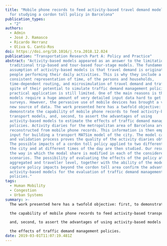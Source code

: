 ```yaml
---
title: "Mobile phone records to feed activity-based travel demand models: MATSim
  for studying a cordon toll policy in Barcelona"
publication_types:
  - "2"
authors:
  - Admin
  - José J. Ramasco
  - Ricardo Herranz
  - Oliva G. Cantú-Ros
doi: https://doi.org/10.1016/j.tra.2018.12.024
publication: "Transportation Research Part A: Policy and Practice"
abstract: "Activity-based models appeared as an answer to the limitations of the
  traditional trip-based and tour-based four-stage models. The fundamental
  assumption of activity-based models is that travel demand is originated from
  people performing their daily activities. This is why they include a
  consistent representation of time, of the persons and households,
  time-dependent routing, and microsimulation of travel demand and traffic. In
  spite of their potential to simulate traffic demand management policies, their
  practical application is still limited. One of the main reasons is that these
  models require a huge amount of very detailed input data hard to get with
  surveys. However, the pervasive use of mobile devices has brought a valuable
  new source of data. The work presented here has a twofold objective: first, to
  demonstrate the capability of mobile phone records to feed activity-based
  transport models, and, second, to assert the advantages of using
  activity-based models to estimate the effects of traffic demand management
  policies. Activity diaries for the metropolitan area of Barcelona are
  reconstructed from mobile phone records. This information is then employed as
  input for building a transport MATSim model of the city. The model calibration
  and validation process proves the quality of the activity diaries obtained.
  The possible impacts of a cordon toll policy applied to two different areas of
  the city and at different times of the day are then studied. Our results show
  the way in which the modal share is modified in each of the considered
  scenarios. The possibility of evaluating the effects of the policy at both
  aggregated and traveller level, together with the ability of the model to
  capture policy impacts beyond the cordon toll area confirm the advantages of
  activity-based models for the evaluation of traffic demand management
  policies."
tags:
  - Human Mobility
  - Congestion
  - Urban Systems
summary: >-
  The work presented here has a twofold objective: first, to demonstrate 

  the capability of mobile phone records to feed activity-based transport models, 

  and, second, to assert the advantages of using activity-based models to estimate

  the effects of traffic demand management policies.
date: 2019-03-01T11:07:19.481Z
---
```

